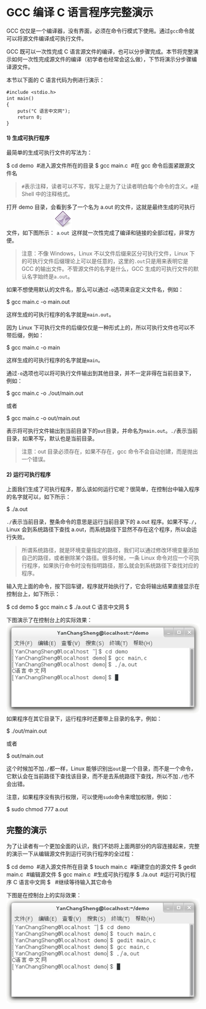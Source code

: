 # GCC 编译 C 语言程序完整演示

GCC 仅仅是一个编译器，没有界面，必须在命令行模式下使用。通过`gcc`命令就可以将源文件编译成可执行文件。

GCC 既可以一次性完成 C 语言源文件的编译，也可以分步骤完成。本节将完整演示如何一次性完成源文件的编译（初学者也经常会这么做），下节将演示分步骤编译源文件。

本节以下面的 C 语言代码为例进行演示：

```
#include <stdio.h>
int main()
{
    puts("C 语言中文网");
    return 0;
}
```

#### 1) 生成可执行程序

最简单的生成可执行文件的写法为：

$ cd demo  #进入源文件所在的目录
$ gcc main.c  #在 gcc 命令后面紧跟源文件名

> `#`表示注释，读者可以不写，我写上是为了让读者明白每个命令的含义。`#`是 Shell 中的注释格式。

打开 demo 目录，会看到多了一个名为 a.out 的文件，这就是最终生成的可执行文件，如下图所示：![](img/a68b24c836d4fa4c9919622dd140035e.jpg)这样就一次性完成了编译和链接的全部过程，非常方便。

> 注意：不像 Windows，Linux 不以文件后缀来区分可执行文件，Linux 下的可执行文件后缀理论上可以是任意的，这里的`.out`只是用来表明它是 GCC 的输出文件。不管源文件的名字是什么，GCC 生成的可执行文件的默认名字始终是`a.out`。

如果不想使用默认的文件名，那么可以通过`-o`选项来自定义文件名，例如：

$ gcc main.c -o main.out

这样生成的可执行程序的名字就是`main.out`。

因为 Linux 下可执行文件的后缀仅仅是一种形式上的，所以可执行文件也可以不带后缀，例如：

$ gcc main.c -o main

这样生成的可执行程序的名字就是`main`。

通过`-o`选项也可以将可执行文件输出到其他目录，并不一定非得在当前目录下，例如：

$ gcc main.c -o ./out/main.out

或者

$ gcc main.c -o out/main.out

表示将可执行文件输出到当前目录下的`out`目录，并命名为`main.out`。`./`表示当前目录，如果不写，默认也是当前目录。

> 注意：out 目录必须存在，如果不存在，gcc 命令不会自动创建，而是抛出一个错误。

#### 2) 运行可执行程序

上面我们生成了可执行程序，那么该如何运行它呢？很简单，在控制台中输入程序的名字就可以，如下所示：

$ ./a.out

`./`表示当前目录，整条命令的意思是运行当前目录下的 a.out 程序。如果不写`./`，Linux 会到系统路径下查找 a.out，而系统路径下显然不存在这个程序，所以会运行失败。

> 所谓系统路径，就是环境变量指定的路径，我们可以通过修改环境变量添加自己的路径，或者删除某个路径。很多时候，一条 Linux 命令对应一个可执行程序，如果执行命令时没有指明路径，那么就会到系统路径下查找对应的程序。

输入完上面的命令，按下回车键，程序就开始执行了，它会将输出结果直接显示在控制台上，如下所示：

$ cd demo
$ gcc main.c
$ ./a.out
C 语言中文网
$

下图演示了在控制台上的实际效果：![](img/f388f20aa3462e251370cabca1d95579.jpg)如果程序在其它目录下，运行程序时还要带上目录的名字，例如：

$ ./out/main.out

或者

$ out/main.out

这个时候加不加`./`都一样，Linux 能够识别出`out`是一个目录，而不是一个命令，它默认会在当前路径下查找该目录，而不是去系统路径下查找，所以不加`./`也不会出错。

注意，如果程序没有执行权限，可以使用`sudo`命令来增加权限，例如：

$ sudo chmod 777 a.out

## 完整的演示

为了让读者有一个更加全面的认识，我们不妨将上面两部分的内容连接起来，完整的演示一下从编辑源文件到运行可执行程序的全过程：

$ cd demo  #进入源文件所在目录
$ touch main.c  #新建空白的源文件
$ gedit main.c  #编辑源文件
$ gcc main.c  #生成可执行程序
$ ./a.out  #运行可执行程序
C 语言中文网
$   #继续等待输入其它命令

下图是在控制台上的实际效果：![](img/9dd064b721ac9378ac075a4b4bafeb1c.jpg)